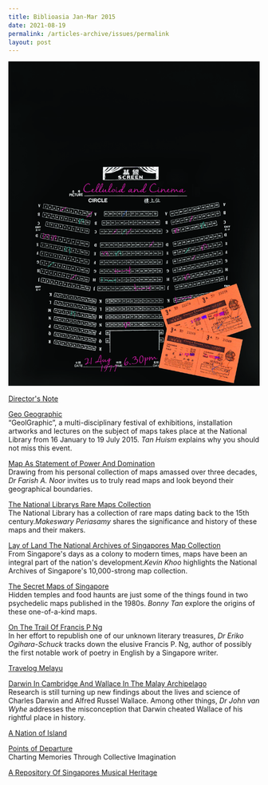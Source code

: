 ```yaml
---
title: Biblioasia Jan-Mar 2015
date: 2021-08-19
permalink: /articles-archive/issues/permalink
layout: post
---
```

![Alt text for image on Isomer site](/images/vol-10-issue-4/background/Cover5_dark.jpg)

[Director's Note](/vol-10/issue-4/jan-march-2015/director-note)


[Geo Geographic](/vol-10/issue-4/jan-march-2015/geographic)<br>“GeolGraphic”, a multi-disciplinary festival of exhibitions, installation artworks and lectures on the subject of maps takes place at the National Library from 16 January to 19 July 2015. <i>Tan Huism</i> explains why you should not miss this event.

[Map As Statement of Power And Domination](/vol-10/issue-4/jan-march-2015/map-as-statement)<br>Drawing from his personal collection of maps amassed over three decades, <i>Dr Farish A. Noor</i> invites us to truly read maps and look beyond their geographical boundaries.


[The National Librarys Rare Maps Collection](/vol-10/issue-4/jan-march-2015/rare-map)<br>The National Library has a collection of rare maps dating back to the 15th century.<i>Makeswary Periasamy</i> shares the significance and history of these maps and their makers. 


[Lay of Land The National Archives of Singapores Map Collection](/vol-10/issue-4/jan-march-2015/map-collection)<br>From Singapore's days as a colony to modern times, maps have been an integral part of the nation's development.<i>Kevin Khoo</i> highlights the National Archives of Singapore's 10,000-strong map collection. 

[The Secret Maps of Singapore](/vol-10/issue-4/jan-march-2015/secretmap)<br>Hidden temples and food haunts are just some of the things found in two psychedelic maps published in the 1980s. <i>Bonny Tan</i> explore the origins of these one-of-a-kind maps.

[On The Trail Of Francis P Ng](/vol-10/issue-4/jan-march-2015/on-the-trail)<br>In her effort to republish one of our unknown literary treasures, <i>Dr Eriko Ogihara-Schuck</i> tracks down the elusive Francis P. Ng, author of possibly the first notable work of poetry in English by a Singapore writer.


[Travelog Melayu](/vol-10/issue-4/jan-march-2015/travelog-melayu)

[Darwin In Cambridge And Wallace In The Malay Archipelago](/vol-10/issue-4/jan-march-2015/darwin-and-wallace)<br>Research is still turning up new findings about the lives and science of Charles Darwin and Alfred Russel Wallace. Among other things, <i>Dr John van Wyhe</i> addresses the misconception that Darwin cheated Wallace of his rightful place in history. 

[A Nation of Island](/vol-10/issue-4/jan-march-2015/nation-of-island)

[Points of Departure](/vol-10/issue-4/jan-march-2015/points-of-departure)<br>Charting Memories Through Collective Imagination

[A Repository Of Singapores Musical Heritage](/vol-10/issue-4/jan-march-2015/musical)